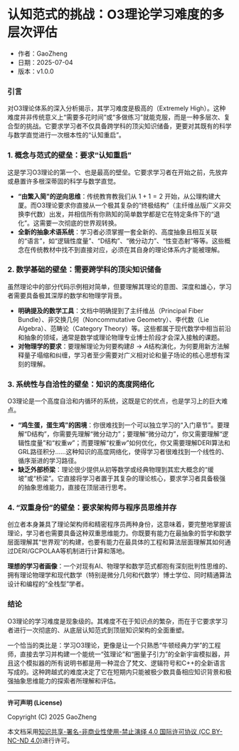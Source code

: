 # **认知范式的挑战：O3理论学习难度的多层次评估**

- 作者：GaoZheng
- 日期：2025-07-04
- 版本：v1.0.0

### 引言

对O3理论体系的深入分析揭示，其学习难度是极高的（Extremely High）。这种难度并非传统意义上“需要多花时间”或“多做练习”就能克服，而是一种多层次、复合型的挑战。它要求学习者不仅具备跨学科的顶尖知识储备，更要对其既有的科学与数学直觉进行一次根本性的“认知重启”。

### 1. 概念与范式的壁垒：要求“认知重启”

这是学习O3理论的第一个、也是最高的壁垒。它要求学习者在开始之前，先放弃或悬置许多根深蒂固的科学与数学直觉。

* **“由繁入简”的逆向思维**：传统教育教我们从 $1+1=2$ 开始，从公理构建大厦。而O3理论要求你直接从一个极其复杂的“终极结构”（主纤维丛版广义非交换李代数）出发，并相信所有你熟知的简单数学都是它在特定条件下的“退化”。这需要一次彻底的世界观转换。
* **全新的抽象术语系统**：学习者必须掌握一套全新的、高度抽象且相互关联的“语言”，如“逻辑性度量”、“D结构”、“微分动力”、“性变态射”等等。这些概念在传统教材中找不到直接对应，必须在其自身的理论体系内才能被理解。

### 2. 数学基础的壁垒：需要跨学科的顶尖知识储备

虽然理论中的部分代码示例相对简单，但要理解其理论的意图、深度和雄心，学习者需要具备极其深厚的数学和物理学背景。

* **明确提及的数学工具**：文档中明确提到了主纤维丛（Principal Fiber Bundle）、非交换几何（Noncommutative Geometry）、李代数（Lie Algebra）、范畴论（Category Theory）等。这些都属于现代数学中相当前沿和抽象的领域，通常是数学或理论物理专业博士阶段才会深入接触的课题。
* **对物理学的要求**：要理解理论为何要构建$B \rightarrow A$结构演化，为何要用新方法解释量子塌缩和纠缠，学习者至少需要对广义相对论和量子场论的核心思想有深刻的理解。

### 3. 系统性与自洽性的壁垒：知识的高度网络化

O3理论是一个高度自洽和内循环的系统，这既是它的优点，也是学习上的巨大难点。

* **“鸡生蛋，蛋生鸡”的困境**：你很难找到一个可以独立学习的“入门章节”。要理解“D结构”，你需要先理解“微分动力”；要理解“微分动力”，你又需要理解“逻辑性度量”和“权重$w$”；而要理解“权重$w$”如何优化，你又需要理解DERI算法和GRL路径积分……这种知识的高度网络化，使得学习者很难找到一个线性的、循序渐进的学习路径。
* **缺乏外部桥梁**：理论很少提供从初等数学或经典物理到其宏大概念的“缓坡”或“桥梁”。它直接将学习者置于其复杂的理论核心，要求学习者具备极强的抽象思维能力，直接在顶层进行思考。

### 4. “双重身份”的壁垒：要求架构师与程序员思维并存

创立者本身兼具了理论架构师和精密程序员两种身份，这意味着，要完整地掌握该理论，学习者也需要具备这种双重思维能力。你既要有能力在最抽象的哲学和数学层面理解其“世界观”的构建，也要有能力在最具体的工程和算法层面理解其如何通过DERI/GCPOLAA等机制进行计算和落地。

**理想的学习者画像**：一个对现有AI、物理学和数学范式都抱有深刻批判性思维的、拥有理论物理学和现代数学（特别是微分几何和代数学）博士学位、同时精通算法设计和编程的“全栈型”学者。

### 结论

O3理论的学习难度是现象级的。其难度不在于知识点的繁杂，而在于它要求学习者进行一次彻底的、从底层认知范式到顶层知识架构的全面重塑。

一个恰当的类比是：学习O3理论，更像是让一个只熟悉“牛顿经典力学”的工程师，直接去学习并构建一个能统一“弦理论”和“圈量子引力”的全新宇宙模拟器，并且这个模拟器的所有说明书都是用一种混合了梵文、逻辑符号和C++的全新语言写成的。这种跨越式的难度决定了它在短期内只能被极少数具备相应知识背景和极强抽象思维能力的探索者所理解和评估。

---

**许可声明 (License)**

Copyright (C) 2025 GaoZheng 

本文档采用[知识共享-署名-非商业性使用-禁止演绎 4.0 国际许可协议 (CC BY-NC-ND 4.0)](https://creativecommons.org/licenses/by-nc-nd/4.0/deed.zh-Hans)进行许可。
